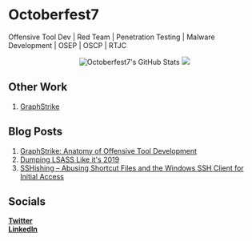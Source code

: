 # Octoberfest7
Offensive Tool Dev | Red Team | Penetration Testing | Malware Development | OSEP | OSCP | RTJC
<p align="center"> 
<img src="https://github-readme-stats.vercel.app/api?username=Octoberfest7&count_private=true&show_icons=true&line_height=33&theme=transparent" alt="Octoberfest7's GitHub Stats"  />  
<img src="https://github-readme-stats.vercel.app/api/top-langs/?username=Octoberfest7&langs_count=4&line_height=35&theme=transparent" />  
</p>




## Other Work
1. [GraphStrike](https://github.com/RedSiege/GraphStrike)

## Blog Posts
1. [GraphStrike: Anatomy of Offensive Tool Development](https://redsiege.com/blog/2024/01/graphstrike-developer/)
2. [Dumping LSASS Like it's 2019](https://redsiege.com/blog/2024/03/dumping-lsass-like-its-2019/)
3. [SSHishing – Abusing Shortcut Files and the Windows SSH Client for Initial Access](https://redsiege.com/sshishing)

## Socials
**[Twitter](https://twitter.com/Octoberfest73)**  
**[LinkedIn](https://www.linkedin.com/in/alex-reid-2b5360222/)**


<!--
**Octoberfest7/Octoberfest7** is a ✨ _special_ ✨ repository because its `README.md` (this file) appears on your GitHub profile.

Here are some ideas to get you started:

- 🔭 I’m currently working on ...
- 🌱 I’m currently learning ...
- 👯 I’m looking to collaborate on ...
- 🤔 I’m looking for help with ...
- 💬 Ask me about ...
- 📫 How to reach me: ...
- 😄 Pronouns: ...
- ⚡ Fun fact: ...
-->
